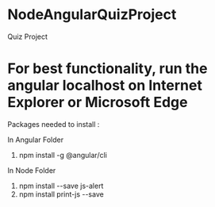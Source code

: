 # NodeAngularQuizProject
Quiz Project 

# For best functionality, run the angular localhost on **Internet Explorer** or **Microsoft Edge** 

Packages needed to install : 

In Angular Folder
1. npm install -g @angular/cli

In Node Folder
1. npm install --save js-alert
2. npm install print-js --save
